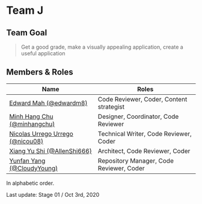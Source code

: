 # Team J

## Team Goal
> Get a good grade, make a visually appealing application, create a useful application

## Members & Roles
Name|Roles
--|--
[Edward Mah (@edwardm8)](https://github.com/edwardm8)|Code Reviewer, Coder, Content strategist
[Minh Hang Chu (@minhangchu)](https://github.com/minhangchu)|Designer, Coordinator, Code Reviewer
[Nicolas Urrego Urrego (@nicou08)](https://github.com/nicou08)|Technical Writer, Code Reviewer, Coder
[Xiang Yu Shi (@AllenShi666)](https://github.com/AllenShi666)|Architect, Code Reviewer, Coder
[Yunfan Yang (@CloudyYoung)](https://github.com/CloudyYoung)|Repository Manager, Code Reviewer, Coder

In alphabetic order.



Last update: Stage 01 / Oct 3rd, 2020
